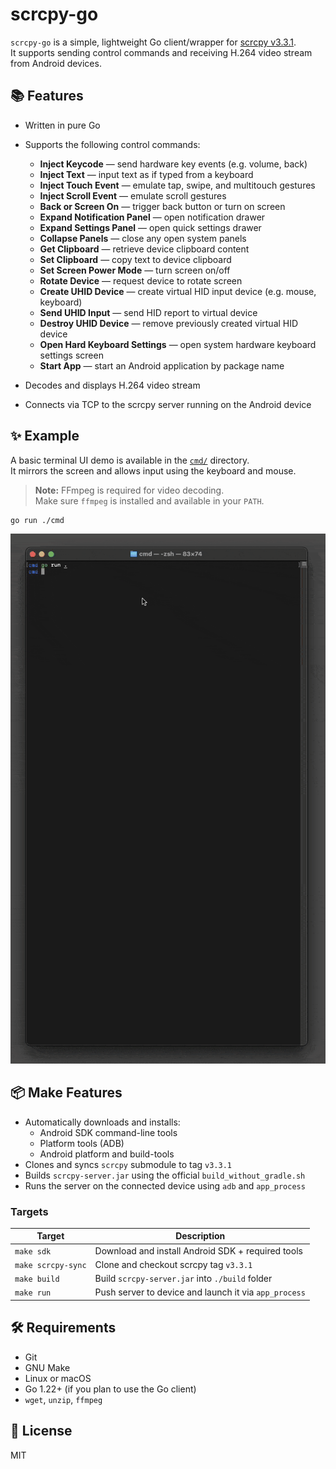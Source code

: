 # scrcpy-go

`scrcpy-go` is a simple, lightweight Go client/wrapper for [scrcpy v3.3.1](https://github.com/Genymobile/scrcpy/tree/v3.3.1).  
It supports sending control commands and receiving H.264 video stream from Android devices.

## 📚 Features

- Written in pure Go
- Supports the following control commands:
  - **Inject Keycode** — send hardware key events (e.g. volume, back)
  - **Inject Text** — input text as if typed from a keyboard
  - **Inject Touch Event** — emulate tap, swipe, and multitouch gestures
  - **Inject Scroll Event** — emulate scroll gestures
  - **Back or Screen On** — trigger back button or turn on screen
  - **Expand Notification Panel** — open notification drawer
  - **Expand Settings Panel** — open quick settings drawer
  - **Collapse Panels** — close any open system panels
  - **Get Clipboard** — retrieve device clipboard content
  - **Set Clipboard** — copy text to device clipboard
  - **Set Screen Power Mode** — turn screen on/off
  - **Rotate Device** — request device to rotate screen
  - **Create UHID Device** — create virtual HID input device (e.g. mouse, keyboard)
  - **Send UHID Input** — send HID report to virtual device
  - **Destroy UHID Device** — remove previously created virtual HID device
  - **Open Hard Keyboard Settings** — open system hardware keyboard settings screen
  - **Start App** — start an Android application by package name

- Decodes and displays H.264 video stream
- Connects via TCP to the scrcpy server running on the Android device

## ✨ Example

A basic terminal UI demo is available in the [`cmd/`](./cmd) directory.  
It mirrors the screen and allows input using the keyboard and mouse.

> **Note:** FFmpeg is required for video decoding.  
> Make sure `ffmpeg` is installed and available in your `PATH`.

```bash
go run ./cmd
```

![screenshot](README.gif)

## 📦 Make Features

- Automatically downloads and installs:
  - Android SDK command-line tools
  - Platform tools (ADB)
  - Android platform and build-tools
- Clones and syncs `scrcpy` submodule to tag `v3.3.1`
- Builds `scrcpy-server.jar` using the official `build_without_gradle.sh`
- Runs the server on the connected device using `adb` and `app_process`

### Targets

| Target          | Description                                                |
|-----------------|------------------------------------------------------------|
| `make sdk`      | Download and install Android SDK + required tools          |
| `make scrcpy-sync` | Clone and checkout scrcpy tag `v3.3.1`                |
| `make build`    | Build `scrcpy-server.jar` into `./build` folder            |
| `make run`      | Push server to device and launch it via `app_process`      |

## 🛠 Requirements

- Git
- GNU Make
- Linux or macOS
- Go 1.22+ (if you plan to use the Go client)
- `wget`, `unzip`, `ffmpeg`

## 📄 License

MIT